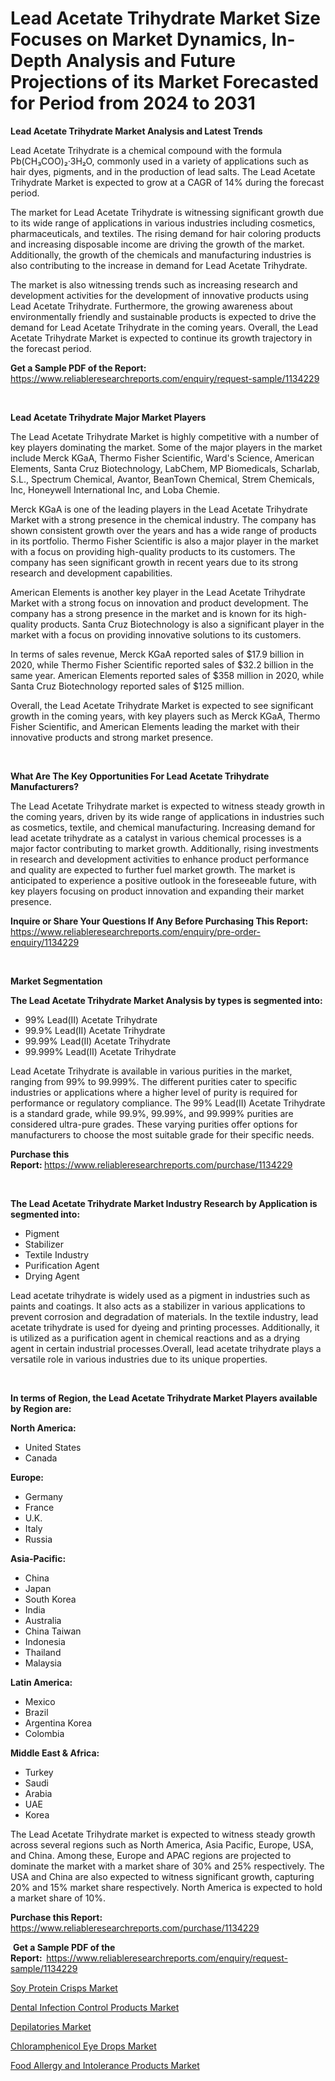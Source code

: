 <p><h1>Lead Acetate Trihydrate Market Size Focuses on Market Dynamics, In-Depth Analysis and Future Projections of its Market Forecasted for Period from 2024 to 2031</h1></p><p><strong>Lead Acetate Trihydrate Market Analysis and Latest Trends</strong></p>
<p><p>Lead Acetate Trihydrate is a chemical compound with the formula Pb(CH₃COO)₂·3H₂O, commonly used in a variety of applications such as hair dyes, pigments, and in the production of lead salts. The Lead Acetate Trihydrate Market is expected to grow at a CAGR of 14% during the forecast period. </p><p>The market for Lead Acetate Trihydrate is witnessing significant growth due to its wide range of applications in various industries including cosmetics, pharmaceuticals, and textiles. The rising demand for hair coloring products and increasing disposable income are driving the growth of the market. Additionally, the growth of the chemicals and manufacturing industries is also contributing to the increase in demand for Lead Acetate Trihydrate.</p><p>The market is also witnessing trends such as increasing research and development activities for the development of innovative products using Lead Acetate Trihydrate. Furthermore, the growing awareness about environmentally friendly and sustainable products is expected to drive the demand for Lead Acetate Trihydrate in the coming years. Overall, the Lead Acetate Trihydrate Market is expected to continue its growth trajectory in the forecast period.</p></p>
<p><strong>Get a Sample PDF of the Report:&nbsp;</strong> <a href="https://www.reliableresearchreports.com/enquiry/request-sample/1134229">https://www.reliableresearchreports.com/enquiry/request-sample/1134229</a></p>
<p>&nbsp;</p>
<p><strong>Lead Acetate Trihydrate Major Market Players</strong></p>
<p><p>The Lead Acetate Trihydrate Market is highly competitive with a number of key players dominating the market. Some of the major players in the market include Merck KGaA, Thermo Fisher Scientific, Ward's Science, American Elements, Santa Cruz Biotechnology, LabChem, MP Biomedicals, Scharlab, S.L., Spectrum Chemical, Avantor, BeanTown Chemical, Strem Chemicals, Inc, Honeywell International Inc, and Loba Chemie.</p><p>Merck KGaA is one of the leading players in the Lead Acetate Trihydrate Market with a strong presence in the chemical industry. The company has shown consistent growth over the years and has a wide range of products in its portfolio. Thermo Fisher Scientific is also a major player in the market with a focus on providing high-quality products to its customers. The company has seen significant growth in recent years due to its strong research and development capabilities.</p><p>American Elements is another key player in the Lead Acetate Trihydrate Market with a strong focus on innovation and product development. The company has a strong presence in the market and is known for its high-quality products. Santa Cruz Biotechnology is also a significant player in the market with a focus on providing innovative solutions to its customers.</p><p>In terms of sales revenue, Merck KGaA reported sales of $17.9 billion in 2020, while Thermo Fisher Scientific reported sales of $32.2 billion in the same year. American Elements reported sales of $358 million in 2020, while Santa Cruz Biotechnology reported sales of $125 million.</p><p>Overall, the Lead Acetate Trihydrate Market is expected to see significant growth in the coming years, with key players such as Merck KGaA, Thermo Fisher Scientific, and American Elements leading the market with their innovative products and strong market presence.</p></p>
<p>&nbsp;</p>
<p><strong>What Are The Key Opportunities For Lead Acetate Trihydrate Manufacturers?</strong></p>
<p><p>The Lead Acetate Trihydrate market is expected to witness steady growth in the coming years, driven by its wide range of applications in industries such as cosmetics, textile, and chemical manufacturing. Increasing demand for lead acetate trihydrate as a catalyst in various chemical processes is a major factor contributing to market growth. Additionally, rising investments in research and development activities to enhance product performance and quality are expected to further fuel market growth. The market is anticipated to experience a positive outlook in the foreseeable future, with key players focusing on product innovation and expanding their market presence.</p></p>
<p><strong>Inquire or Share Your Questions If Any Before Purchasing This Report:</strong> <a href="https://www.reliableresearchreports.com/enquiry/pre-order-enquiry/1134229">https://www.reliableresearchreports.com/enquiry/pre-order-enquiry/1134229</a></p>
<p>&nbsp;</p>
<p><strong>Market Segmentation</strong></p>
<p><strong>The Lead Acetate Trihydrate Market Analysis by types is segmented into:</strong></p>
<p><ul><li>99% Lead(II) Acetate Trihydrate</li><li>99.9% Lead(II) Acetate Trihydrate</li><li>99.99% Lead(II) Acetate Trihydrate</li><li>99.999% Lead(II) Acetate Trihydrate</li></ul></p>
<p><p>Lead Acetate Trihydrate is available in various purities in the market, ranging from 99% to 99.999%. The different purities cater to specific industries or applications where a higher level of purity is required for performance or regulatory compliance. The 99% Lead(II) Acetate Trihydrate is a standard grade, while 99.9%, 99.99%, and 99.999% purities are considered ultra-pure grades. These varying purities offer options for manufacturers to choose the most suitable grade for their specific needs.</p></p>
<p><strong>Purchase this Report:&nbsp;</strong><a href="https://www.reliableresearchreports.com/purchase/1134229">https://www.reliableresearchreports.com/purchase/1134229</a></p>
<p>&nbsp;</p>
<p><strong>The Lead Acetate Trihydrate Market Industry Research by Application is segmented into:</strong></p>
<p><ul><li>Pigment</li><li>Stabilizer</li><li>Textile Industry</li><li>Purification Agent</li><li>Drying Agent</li></ul></p>
<p><p>Lead acetate trihydrate is widely used as a pigment in industries such as paints and coatings. It also acts as a stabilizer in various applications to prevent corrosion and degradation of materials. In the textile industry, lead acetate trihydrate is used for dyeing and printing processes. Additionally, it is utilized as a purification agent in chemical reactions and as a drying agent in certain industrial processes.Overall, lead acetate trihydrate plays a versatile role in various industries due to its unique properties.</p></p>
<p>&nbsp;</p>
<p><strong>In terms of Region, the Lead Acetate Trihydrate Market Players available by Region are:</strong></p>
<p>
    <p> <strong> North America: </strong>
        <ul>
            <li>United States</li>
            <li>Canada</li>
        </ul>
        </p> 
    <p> <strong> Europe: </strong>
        <ul>
            <li>Germany</li>
            <li>France</li>
            <li>U.K.</li>
            <li>Italy</li>
            <li>Russia</li>
        </ul>
        </p> 
    <p> <strong> Asia-Pacific: </strong>
        <ul>
            <li>China</li>
            <li>Japan</li>
            <li>South Korea</li>
            <li>India</li>
            <li>Australia</li>
            <li>China Taiwan</li>
            <li>Indonesia</li>
            <li>Thailand</li>
            <li>Malaysia</li>
        </ul>
        </p> 
    <p> <strong> Latin America: </strong>
        <ul>
            <li>Mexico</li>
            <li>Brazil</li>
            <li>Argentina Korea</li>
            <li>Colombia</li>
        </ul>
        </p> 
    <p> <strong> Middle East & Africa: </strong>
        <ul>
            <li>Turkey</li>
            <li>Saudi</li>
            <li>Arabia</li>
            <li>UAE</li>
            <li>Korea</li>
        </ul>
    </p>
    </p>
<p><p>The Lead Acetate Trihydrate market is expected to witness steady growth across several regions such as North America, Asia Pacific, Europe, USA, and China. Among these, Europe and APAC regions are projected to dominate the market with a market share of 30% and 25% respectively. The USA and China are also expected to witness significant growth, capturing 20% and 15% market share respectively. North America is expected to hold a market share of 10%.</p></p>
<p><strong>Purchase this Report: </strong><a href="https://www.reliableresearchreports.com/purchase/1134229">https://www.reliableresearchreports.com/purchase/1134229</a></p>
<p>&nbsp;<strong>Get a Sample PDF of the Report:&nbsp;&nbsp;</strong><a href="https://www.reliableresearchreports.com/enquiry/request-sample/1134229">https://www.reliableresearchreports.com/enquiry/request-sample/1134229</a></p>
<p><strong></strong></p>
<p><p><a href="https://medium.com/@jeffreysalazar1925/soy-protein-crisps-market-size-and-market-trends-complete-industry-overview-2024-to-2031-006c1dd47dc5">Soy Protein Crisps Market</a></p><p><a href="https://medium.com/@desmondmraz1/analyzing-dental-infection-control-products-market-global-industry-perspective-and-forecast-2024-13a2696ea4cb">Dental Infection Control Products Market</a></p><p><a href="https://medium.com/@desmondmraz1/depilatories-market-report-reveals-the-latest-trends-and-growth-opportunities-of-this-market-52df4a24dd57">Depilatories Market</a></p><p><a href="https://medium.com/@jeffreysalazar1925/chloramphenicol-eye-drops-market-trends-and-market-analysis-forecasted-for-period-2024-2031-ce004a7bb013">Chloramphenicol Eye Drops Market</a></p><p><a href="https://medium.com/@desmondmraz1/food-allergy-and-intolerance-products-market-trends-and-market-analysis-forecasted-for-period-e82b863234c8">Food Allergy and Intolerance Products Market</a></p></p>